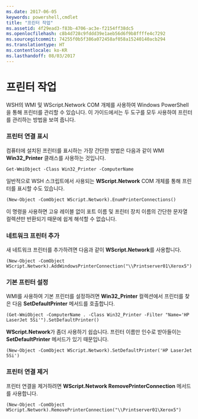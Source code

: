 ```yaml
---
ms.date: 2017-06-05
keywords: powershell,cmdlet
title: "프린터 작업"
ms.assetid: 4f29ead3-f83b-4706-ac3e-f2154ff38dc5
ms.openlocfilehash: c8b4d728c9fddd39e1aeb56d6f9b8ffffe4c7292
ms.sourcegitcommit: 74255f0b5f386a072458af058a15240140acb294
ms.translationtype: HT
ms.contentlocale: ko-KR
ms.lasthandoff: 08/03/2017
---
```

# <a name="working-with-printers"></a>프린터 작업
WSH의 WMI 및 WScript.Network COM 개체를 사용하여 Windows PowerShell을 통해 프린터를 관리할 수 있습니다. 이 가이드에서는 두 도구를 모두 사용하여 프린터를 관리하는 방법을 보여 줍니다.

### <a name="listing-printer-connections"></a>프린터 연결 표시
컴퓨터에 설치된 프린터를 표시하는 가장 간단한 방법은 다음과 같이 WMI **Win32_Printer** 클래스를 사용하는 것입니다.

```
Get-WmiObject -Class Win32_Printer -ComputerName
```

일반적으로 WSH 스크립트에서 사용되는 **WScript.Network** COM 개체를 통해 프린터를 표시할 수도 있습니다.

```
(New-Object -ComObject WScript.Network).EnumPrinterConnections()
```

이 명령을 사용하면 고유 레이블 없이 포트 이름 및 프린터 장치 이름의 간단한 문자열 컬렉션만 반환되기 때문에 쉽게 해석할 수 없습니다.

### <a name="adding-a-network-printer"></a>네트워크 프린터 추가
새 네트워크 프린터를 추가하려면 다음과 같이 **WScript.Network**를 사용합니다.

```
(New-Object -ComObject WScript.Network).AddWindowsPrinterConnection("\\Printserver01\Xerox5")
```

### <a name="setting-a-default-printer"></a>기본 프린터 설정
WMI를 사용하여 기본 프린터를 설정하려면 **Win32_Printer** 컬렉션에서 프린터를 찾은 다음 **SetDefaultPrinter** 메서드를 호출합니다.

```
(Get-WmiObject -ComputerName . -Class Win32_Printer -Filter "Name='HP LaserJet 5Si'").SetDefaultPrinter()
```

**WScript.Network**가 좀더 사용하기 쉽습니다. 프린터 이름만 인수로 받아들이는 **SetDefaultPrinter** 메서드가 있기 때문입니다.

```
(New-Object -ComObject WScript.Network).SetDefaultPrinter('HP LaserJet 5Si')
```

### <a name="removing-a-printer-connection"></a>프린터 연결 제거
프린터 연결을 제거하려면 **WScript.Network RemovePrinterConnection** 메서드를 사용합니다.

```
(New-Object -ComObject WScript.Network).RemovePrinterConnection("\\Printserver01\Xerox5")
```


